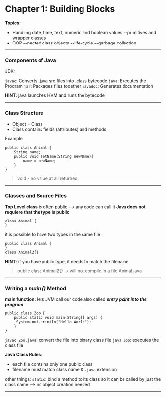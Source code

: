 # Chapter 1: Building Blocks
**Topics:**
- Handling date, time, text, numeric and boolean values
--primitives and wrapper classes
- OOP
--nected class objects
--life-cycle
--garbage collection
---
### Components of Java
JDK:

`javac`: Converts .java src files into .class bytecode
`java`: Executes the Program
`jar`: Packages files together
`javadoc`: Generates documentation

**HINT**: java launches HVM and runs the bytecode

---
### Class Structure
- Object = Class
- Class contains fields (attributes) and methods

Example

    public class Animal {
	    String name;
	    public void setName(String newName){
		    name = newName;
	    }
    }

> void - no value at all returned
---
### Classes and Source Files
**Top Level class** is often public --> any code can call it
**Java does not requiere that the type is public**

    class Animal {
    }
it is possible to have two types in the same file

    public class Animal {
    }
    class Animal2{}
**HINT**: if you have public type, it needs to match the filename

> public class Animal2{} -> will not compile in a file Animal.java

---
### Writing a *main ()* Method
**main function:** lets JVM call our code
also called ***entry point into the program***

    
    public class Zoo {
	    public static void main(String[] args) {
	     System.out.println("Hello World"); 
	    } 
    }

`javac Zoo.java`: convert the file into binary class file
`java Zoo`: executes the class file
 
 **Java Class Rules:**
 - each file contains only one public class
 - filename must match class name & `.java` extension

other things:
`static`: bind a method to its class so it can be called by just the class name --> no object creation needed

---
